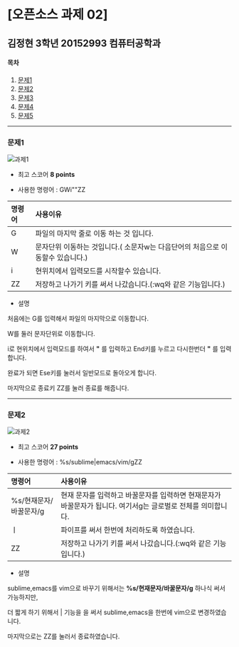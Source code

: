 # [오픈소스 과제 02]


김정현 3학년 20152993 컴퓨터공학과
---
#### 목차
1. [문제1](#문제1)
2. [문제2](#문제2)
3. [문제3](#문제3)
4. [문제4](#문제4)
5. [문제5](#문제5)

---


### 문제1


![과제1](https://user-images.githubusercontent.com/93643813/144736162-f3bba1ad-06e3-4e6a-8255-60be99004ec8.gif)


* 최고 스코어 __8 points__ 

* 사용한 명령어 : GWi"<End>"<Esc>ZZ

| 명령어 | 사용이유 |
|:---|:---|
| G |파일의 마지막 줄로 이동 하는 것 입니다.  |
| W | 문자단위 이동하는 것입니다.( 소문자w는 다음단어의 처음으로 이동할수 있습니다.) |
| i | 현위치에서 입력모드를 시작할수 있습니다. |
| ZZ | 저장하고 나가기 키를 써서 나갔습니다.(:wq와 같은 기능입니다.) |


* 설명

처음에는 G를 입력해서 파일의 마지막으로 이동합니다.

W를 둘러 문자단위로 이동합니다.

i로 현위치에서 입력모드를 하여서 __"__ 를 입력하고 End키를 누르고 다시한번더 __"__ 를 입력합니다.

완료가 되면 Ese키를 눌러서 일반모드로 돌아오게 합니다. 

마지막으로 종료키 ZZ를 눌러 종료를 해줍니다.

---


### 문제2


![과제2](https://user-images.githubusercontent.com/93643813/144736721-c55a8829-4f44-4ec2-9ed8-cc8287f1652b.gif)


* 최고 스코어 __27 points__ 

* 사용한 명령어 : %s/sublime\|emacs/vim/g<CR>ZZ

| 명령어 | 사용이유 |
|:---|:---|
| %s/현재문자/바꿀문자/g |현재 문자를 입력하고 바꿀문자를 입력하면 현재문자가 바꿀문자가 됩니다. 여기서g는 글로벌로 전체를 의미합니다.  |
| ㅣ | 파이프를 써서 한번에 처리하도록 하였습니다. |
| ZZ | 저장하고 나가기 키를 써서 나갔습니다.(:wq와 같은 기능입니다.) |


* 설명
  
 sublime,emacs를 vim으로 바꾸기 위해서는 __%s/현재문자/바꿀문자/g__ 하나식 써서 가능하지만, 
  
 더 짧게 하기 위해서 | 기능을 을 써서 sublime,emacs을 한번에 vim으로 변경하였습니다.
  
 마지막으로는 ZZ를 눌러서 종료하였습니다.
  
  


